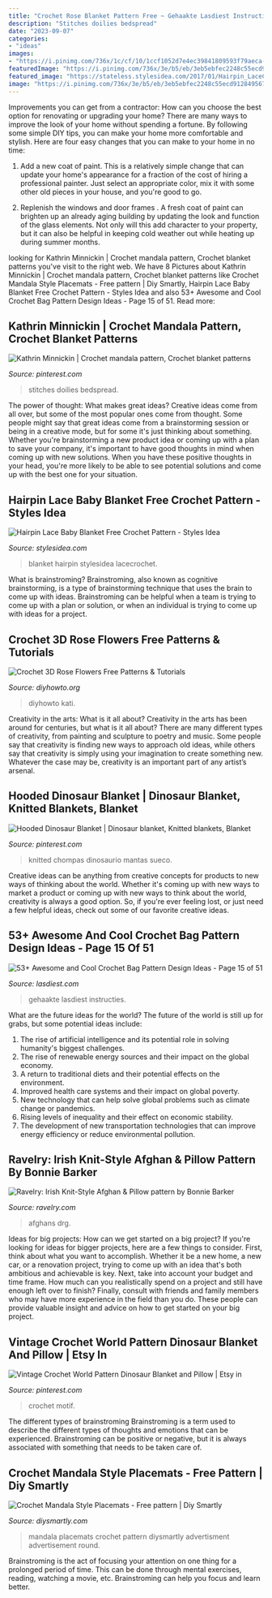 ```yaml
---
title: "Crochet Rose Blanket Pattern Free ~ Gehaakte Lasdiest Instructies"
description: "Stitches doilies bedspread"
date: "2023-09-07"
categories:
- "ideas"
images:
- "https://i.pinimg.com/736x/1c/cf/10/1ccf1052d7e4ec39841809593f79aeca--crochet-bedspread-crocheted-afghans.jpg"
featuredImage: "https://i.pinimg.com/736x/3e/b5/eb/3eb5ebfec2248c55ecd912849567a490.jpg"
featured_image: "https://stateless.stylesidea.com/2017/01/Hairpin_LaceCrochet_Baby_blanket_800.jpg"
image: "https://i.pinimg.com/736x/3e/b5/eb/3eb5ebfec2248c55ecd912849567a490.jpg"
---
```



Improvements you can get from a contractor: How can you choose the best option for renovating or upgrading your home?
There are many ways to improve the look of your home without spending a fortune. By following some simple DIY tips, you can make your home more comfortable and stylish. Here are four easy changes that you can make to your home in no time:
1. Add a new coat of paint. This is a relatively simple change that can update your home's appearance for a fraction of the cost of hiring a professional painter. Just select an appropriate color, mix it with some other old pieces in your house, and you're good to go.

2. Replenish the windows and door frames . A fresh coat of paint can brighten up an already aging building by updating the look and function of the glass elements. Not only will this add character to your property, but it can also be helpful in keeping cold weather out while heating up during summer months.


	

		
looking for Kathrin Minnickin | Crochet mandala pattern, Crochet blanket patterns you've visit to the right web. We have 8 Pictures about Kathrin Minnickin | Crochet mandala pattern, Crochet blanket patterns like Crochet Mandala Style Placemats - Free pattern | Diy Smartly, Hairpin Lace Baby Blanket Free Crochet Pattern - Styles Idea and also 53+ Awesome and Cool Crochet Bag Pattern Design Ideas - Page 15 of 51. Read more:
		
    
## Kathrin Minnickin | Crochet Mandala Pattern, Crochet Blanket Patterns

<img loading=lazy src="https://i.pinimg.com/736x/1c/cf/10/1ccf1052d7e4ec39841809593f79aeca--crochet-bedspread-crocheted-afghans.jpg" onerror="this.onerror=null;this.src='https://tse2.mm.bing.net/th?id=OIP.fR8NF03c_vv6ERkhhONq3AHaJ3&amp;pid=15.1';" alt="Kathrin Minnickin | Crochet mandala pattern, Crochet blanket patterns">

_Source: pinterest.com_

>stitches doilies bedspread. 

	

The power of thought: What makes great ideas?
Creative ideas come from all over, but some of the most popular ones come from thought. Some people might say that great ideas come from a brainstorming session or being in a creative mode, but for some it's just thinking about something. Whether you're brainstorming a new product idea or coming up with a plan to save your company, it's important to have good thoughts in mind when coming up with new solutions. When you have these positive thoughts in your head, you're more likely to be able to see potential solutions and come up with the best one for your situation.

    
## Hairpin Lace Baby Blanket Free Crochet Pattern - Styles Idea

<img loading=lazy src="https://stateless.stylesidea.com/2017/01/Hairpin_LaceCrochet_Baby_blanket_800.jpg" onerror="this.onerror=null;this.src='https://tse2.mm.bing.net/th?id=OIP.DoBS3Ujjq3hDt7wYuELmIQHaFj&amp;pid=15.1';" alt="Hairpin Lace Baby Blanket Free Crochet Pattern - Styles Idea">

_Source: stylesidea.com_

>blanket hairpin stylesidea lacecrochet. 

	

What is brainstroming?
Brainstroming, also known as cognitive brainstorming, is a type of brainstorming technique that uses the brain to come up with ideas. Brainstroming can be helpful when a team is trying to come up with a plan or solution, or when an individual is trying to come up with ideas for a project.

    
## Crochet 3D Rose Flowers Free Patterns &amp; Tutorials

<img loading=lazy src="https://www.diyhowto.org/wp-content/uploads/2019/02/DIYHowto-Crochet-3D-Rose-Flowers-Free-Patterns-02.jpg" onerror="this.onerror=null;this.src='https://tse4.mm.bing.net/th?id=OIP.TuH2SfEgz_qj0RM9v58ZyAHaQH&amp;pid=15.1';" alt="Crochet 3D Rose Flowers Free Patterns &amp; Tutorials">

_Source: diyhowto.org_

>diyhowto kati. 

	

Creativity in the arts: What is it all about?
Creativity in the arts has been around for centuries, but what is it all about? There are many different types of creativity, from painting and sculpture to poetry and music. Some people say that creativity is finding new ways to approach old ideas, while others say that creativity is simply using your imagination to create something new. Whatever the case may be, creativity is an important part of any artist’s arsenal.

    
## Hooded Dinosaur Blanket | Dinosaur Blanket, Knitted Blankets, Blanket

<img loading=lazy src="https://i.pinimg.com/736x/7f/d5/37/7fd537a8a78f7145af040469f9fafef5.jpg" onerror="this.onerror=null;this.src='https://tse3.mm.bing.net/th?id=OIP.x8znfuAYe3sTmmdtgzO5bQHaJ4&amp;pid=15.1';" alt="Hooded Dinosaur Blanket | Dinosaur blanket, Knitted blankets, Blanket">

_Source: pinterest.com_

>knitted chompas dinosaurio mantas sueco. 

	

Creative ideas can be anything from creative concepts for products to new ways of thinking about the world. Whether it's coming up with new ways to market a product or coming up with new ways to think about the world, creativity is always a good option. So, if you're ever feeling lost, or just need a few helpful ideas, check out some of our favorite creative ideas.

    
## 53+ Awesome And Cool Crochet Bag Pattern Design Ideas - Page 15 Of 51

<img loading=lazy src="https://www.lasdiest.com/wp-content/uploads/2019/05/0bd8712b10ddbea8dcf96aa2681c751c-e1557443261893.jpg" onerror="this.onerror=null;this.src='https://tse2.mm.bing.net/th?id=OIP.rtORiyqmetVMx4_EHLCVNAHaMg&amp;pid=15.1';" alt="53+ Awesome and Cool Crochet Bag Pattern Design Ideas - Page 15 of 51">

_Source: lasdiest.com_

>gehaakte lasdiest instructies. 

	

What are the future ideas for the world?
The future of the world is still up for grabs, but some potential ideas include: 
1. The rise of artificial intelligence and its potential role in solving humanity's biggest challenges. 
2. The rise of renewable energy sources and their impact on the global economy. 
3. A return to traditional diets and their potential effects on the environment. 
4. Improved health care systems and their impact on global poverty. 
5. New technology that can help solve global problems such as climate change or pandemics. 
6. Rising levels of inequality and their effect on economic stability. 
7. The development of new transportation technologies that can improve energy efficiency or reduce environmental pollution.

    
## Ravelry: Irish Knit-Style Afghan &amp; Pillow Pattern By Bonnie Barker

<img loading=lazy src="https://images4-f.ravelrycache.com/uploads/MaryleeK/72213516/01202_IrishKnit_300_medium2.jpg" onerror="this.onerror=null;this.src='https://tse2.mm.bing.net/th?id=OIP.BoGMLErasyUrYkQp6B0OPwHaHa&amp;pid=15.1';" alt="Ravelry: Irish Knit-Style Afghan &amp; Pillow pattern by Bonnie Barker">

_Source: ravelry.com_

>afghans drg. 

	

Ideas for big projects: How can we get started on a big project?
If you're looking for ideas for bigger projects, here are a few things to consider. First, think about what you want to accomplish. Whether it be a new home, a new car, or a renovation project, trying to come up with an idea that's both ambitious and achievable is key. Next, take into account your budget and time frame. How much can you realistically spend on a project and still have enough left over to finish? Finally, consult with friends and family members who may have more experience in the field than you do. These people can provide valuable insight and advice on how to get started on your big project.

    
## Vintage Crochet World Pattern Dinosaur Blanket And Pillow | Etsy In

<img loading=lazy src="https://i.pinimg.com/736x/3e/b5/eb/3eb5ebfec2248c55ecd912849567a490.jpg" onerror="this.onerror=null;this.src='https://tse2.mm.bing.net/th?id=OIP.Wry4i0OovGu-kj0TdlD9qgHaIe&amp;pid=15.1';" alt="Vintage Crochet World Pattern Dinosaur Blanket and Pillow | Etsy in">

_Source: pinterest.com_

>crochet motif. 

	

The different types of brainstroming
Brainstroming is a term used to describe the different types of thoughts and emotions that can be experienced. Brainstroming can be positive or negative, but it is always associated with something that needs to be taken care of.

    
## Crochet Mandala Style Placemats - Free Pattern | Diy Smartly

<img loading=lazy src="http://www.diysmartly.com/wp-content/uploads/2016/09/Mandala-Style-Placemats.jpg" onerror="this.onerror=null;this.src='https://tse4.mm.bing.net/th?id=OIP.DBSLuNOyhE0g4cDf0YibdQEsCu&amp;pid=15.1';" alt="Crochet Mandala Style Placemats - Free pattern | Diy Smartly">

_Source: diysmartly.com_

>mandala placemats crochet pattern diysmartly advertisment advertisement round. 

	

Brainstroming is the act of focusing your attention on one thing for a prolonged period of time. This can be done through mental exercises, reading, watching a movie, etc. Brainstroming can help you focus and learn better.

